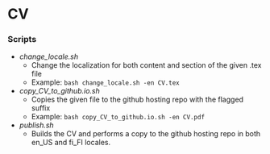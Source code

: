 # CV #

### Scripts  ###

* *change_locale.sh*
	* Change the localization for both content and section of the given .tex file
	* Example: ```bash change_locale.sh -en CV.tex``` 
* *copy_CV_to_github.io.sh*
	* Copies the given file to the github hosting repo with the flagged suffix
	* Example: ```bash copy_CV_to_github.io.sh -en CV.pdf```
* *publish.sh*
	* Builds the CV and performs a copy to the github hosting repo in both en\_US and fi\_FI locales.
